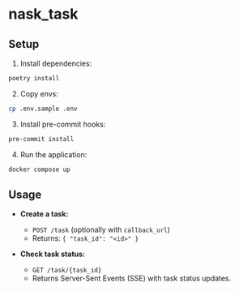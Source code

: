 # nask_task

## Setup

1. Install dependencies:
```bash
poetry install
```
2. Copy envs:
```bash
cp .env.sample .env
```
3. Install pre-commit hooks:
```bash
pre-commit install
```

4. Run the application:
```bash
docker compose up
```

## Usage

- **Create a task:**
  - `POST /task` (optionally with `callback_url`)
  - Returns: `{ "task_id": "<id>" }`

- **Check task status:**
  - `GET /task/{task_id}`
  - Returns Server-Sent Events (SSE) with task status updates.
